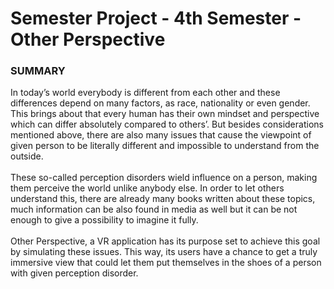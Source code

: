 # Semester Project - 4th Semester - Other Perspective

### SUMMARY

In today’s world everybody is different from each other and these differences depend on many factors, 
as race, nationality or even gender. This brings about that every human has their own mindset and perspective 
which can differ absolutely compared to others’. But besides considerations mentioned above, 
there are also many issues that cause the viewpoint of given person to be literally different and 
impossible to understand from the outside. <br/><br/>
These so-called perception disorders wield influence on a person, making them perceive the world unlike anybody else. 
In order to let others understand this, there are already many books written about these topics, 
much information can be also found in media as well but it can be not enough to give a possibility to imagine it fully. <br/><br/>
Other Perspective, a VR application has its purpose set to achieve this goal by simulating these issues. This way, 
its users have a chance to get a truly immersive view that could let them put themselves in the shoes of a 
person with given perception disorder.

